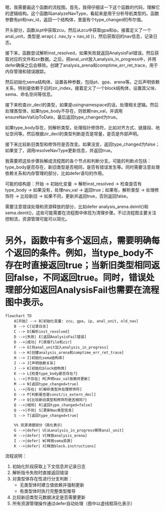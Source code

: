 嗯，我需要画这个函数的流程图。首先，我得仔细读一下这个函数的代码，理解它的逻辑结构。这个函数叫analyzeNavType，看起来是用于分析导航类型的。函数参数有pt和nav_id，返回一个结构体，里面有个type_changed的布尔值。

开头部分，函数从pt中获取zcu，然后从zcu中获取gpa和ip。接着定义了一个anal_unit，类型是.wrap(.{ .nav_ty = nav_id })，然后获取旧的nav信息，记录日志。

接下来，函数尝试解析inst_resolved，如果失败就返回AnalysisFail错误。然后获取对应的文件和zir数据。之后，把anal_unit放入analysis_in_progress中，并用defer确保之后会移除。创建了analysis_arena和comptime_err_ret_trace，用于内存管理和错误跟踪。

然后初始化sema结构体，设置各种参数，包括pt、gpa、arena等。之后声明依赖关系，特别是依赖于旧的zir_index。接着定义了一个block结构体，设置其父块、sema、命名空间等信息。

接下来检查zir_decl的类型，如果是usingnamespace的话，处理相关逻辑。然后处理类型体，如果type_body不存在，则依赖nav_val，并调用ensureNavValUpToDate，最后返回type_changed为true。

如果type_body存在，则解析类型，处理指针修饰符，比如对齐方式、链接段、地址空间等。然后根据zir_decl的类型判断是否是常量，是否是外部声明。

接下来比较新旧类型和修饰符是否改变。如果没变，返回type_changed为false；如果变了，调用resolveNavType更新信息，并返回true。

我需要把这些步骤拆解成流程图的各个节点和判断分支。可能的判断点包括：type_body是否存在，新旧类型是否相同，是否有错误发生等。同时需要注意处理依赖关系和内存管理的部分，比如defer语句的作用。

可能的结构是：开始 -> 初始化变量 -> 解析inst_resolved -> 检查是否有type_body -> 如果没有，处理nav_val -> 返回true；如果有，解析类型 -> 处理修饰符 -> 比较新旧 -> 如果不同，更新并返回true，否则返回false。

需要注意错误处理和资源释放的部分，比如defer analysis_arena.deinit()和sema.deinit()，这些可能需要在流程图中体现为清理步骤。不过流程图主要关注控制流，资源管理可能可以简化。

另外，函数中有多个返回点，需要明确每个返回的条件。例如，当type_body不存在时直接返回true；当新旧类型相同返回false，不同返回true。同时，错误处理部分如返回AnalysisFail也需要在流程图中表示。
================================================
```mermaid
flowchart TD
    A[开始] --> B[初始化变量: zcu, gpa, ip, anal_unit, old_nav]
    B --> C[记录日志]
    C --> D[解析inst_resolved]
    D -->|失败| E[返回AnalysisFail错误]
    D -->|成功| F[获取file和zir]
    F --> G[将anal_unit加入analysis_in_progress]
    G --> H[创建analysis_arena和comptime_err_ret_trace]
    H --> I[初始化sema结构体]
    I --> J[声明依赖关系]
    J --> K[初始化block结构体]
    K --> L{检查type_body是否存在?}
    L -->|不存在| M[声明nav_val依赖并更新]
    M --> N[返回type_changed=true]
    L -->|存在| O[解析类型并处理修饰符]
    O --> P[判断是否是const/is_extern_decl]
    P --> Q{比较新旧类型和修饰符是否相同?}
    Q -->|相同| R[返回type_changed=false]
    Q -->|不同| S[更新Nav类型信息]
    S --> T[返回type_changed=true]

    %% 资源清理部分（简化表示）
    G -->|defer| U[从analysis_in_progress移除anal_unit]
    H -->|defer| V[释放analysis_arena]
    I -->|defer| W[释放sema资源]
    K -->|defer| X[释放block.instructions]
``` 

流程说明：
1. 初始化阶段获取上下文信息并记录日志
2. 解析指令失败时直接返回错误
3. 对类型体存在性进行分支判断：
   - 无类型体时建立值依赖并强制更新
   - 有类型体时执行完整类型推导
4. 比较新旧类型元数据决定是否需要更新
5. 所有资源管理操作通过defer自动处理（图中以虚线框简化表示）